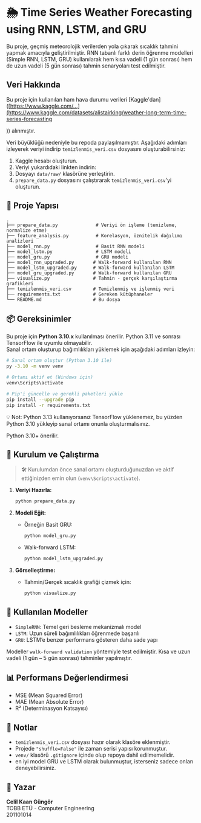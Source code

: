 
# 🌦️ Time Series Weather Forecasting using RNN, LSTM, and GRU

Bu proje, geçmiş meteorolojik verilerden yola çıkarak sıcaklık tahmini yapmak amacıyla geliştirilmiştir. RNN tabanlı farklı derin öğrenme modelleri (Simple RNN, LSTM, GRU) kullanılarak hem kısa vadeli (1 gün sonrası) hem de uzun vadeli (5 gün sonrası) tahmin senaryoları test edilmiştir.

## Veri Hakkında

Bu proje için kullanılan ham hava durumu verileri [Kaggle'dan]([https://www.kaggle.com/...](https://www.kaggle.com/datasets/alistairking/weather-long-term-time-series-forecasting 

  )) alınmıştır.


Veri büyüklüğü nedeniyle bu repoda paylaşılmamıştır. Aşağıdaki adımları izleyerek veriyi indirip `temizlenmis_veri.csv` dosyasını oluşturabilirsiniz:

1. Kaggle hesabı oluşturun.
2. Veriyi yukardıdaki linkten indirin:
3. Dosyayı `data/raw/` klasörüne yerleştirin.
4. `prepare_data.py` dosyasını çalıştırarak `temizlenmis_veri.csv`'yi oluşturun.
   
## 📁 Proje Yapısı

```
.
├── prepare_data.py              # Veriyi ön işleme (temizleme, normalize etme)
├── feature_analysis.py          # Korelasyon, öznitelik dağılımı analizleri
├── model_rnn.py                 # Basit RNN modeli
├── model_lstm.py                # LSTM modeli
├── model_gru.py                 # GRU modeli
├── model_rnn_upgraded.py       # Walk-forward kullanılan RNN
├── model_lstm_upgraded.py      # Walk-forward kullanılan LSTM
├── model_gru_upgraded.py       # Walk-forward kullanılan GRU
├── visualize.py                # Tahmin - gerçek karşılaştırma grafikleri
├── temizlenmis_veri.csv        # Temizlenmiş ve işlenmiş veri
├── requirements.txt            # Gereken kütüphaneler
└── README.md                   # Bu dosya
```

## 📦 Gereksinimler

Bu proje için **Python 3.10.x** kullanılması önerilir. Python 3.11 ve sonrası TensorFlow ile uyumlu olmayabilir.  
Sanal ortam oluşturup bağımlılıkları yüklemek için aşağıdaki adımları izleyin:

```bash
# Sanal ortam oluştur (Python 3.10 ile)
py -3.10 -m venv venv

# Ortamı aktif et (Windows için)
venv\Scripts\activate

# Pip'i güncelle ve gerekli paketleri yükle
pip install --upgrade pip
pip install -r requirements.txt
```
💡 Not: Python 3.13 kullanıyorsanız TensorFlow yüklenemez, bu yüzden Python 3.10 yükleyip sanal ortamı onunla oluşturmalısınız.

Python 3.10+ önerilir.

## 🔧 Kurulum ve Çalıştırma

> 🛠️ Kurulumdan önce sanal ortamı oluşturduğunuzdan ve aktif ettiğinizden emin olun (`venv\Scripts\activate`).

1. **Veriyi Hazırla:**
   ```bash
   python prepare_data.py
   ```

2. **Modeli Eğit:**
   - Örneğin Basit GRU:
     ```bash
     python model_gru.py
     ```
   - Walk-forward LSTM:
     ```bash
     python model_lstm_upgraded.py
     ```

3. **Görselleştirme:**
   - Tahmin/Gerçek sıcaklık grafiği çizmek için:
     ```bash
     python visualize.py
     ```

## 🧠 Kullanılan Modeller

- `SimpleRNN`: Temel geri besleme mekanizmalı model  
- `LSTM`: Uzun süreli bağımlılıkları öğrenmede başarılı  
- `GRU`: LSTM’e benzer performans gösteren daha sade yapı  

Modeller `walk-forward validation` yöntemiyle test edilmiştir. Kısa ve uzun vadeli (1 gün – 5 gün sonrası) tahminler yapılmıştır.

## 📊 Performans Değerlendirmesi

- MSE (Mean Squared Error)
- MAE (Mean Absolute Error)
- R² (Determinasyon Katsayısı)

## 📌 Notlar

- `temizlenmis_veri.csv` dosyası hazır olarak klasöre eklenmiştir.
- Projede `"shuffle=False"` ile zaman serisi yapısı korunmuştur.
- `venv/` klasörü `.gitignore` içinde olup repoya dahil edilmemelidir.
- en iyi model GRU ve LSTM olarak bulunmuştur, isterseniz sadece onları deneyebilirsiniz. 

## 👤 Yazar

**Celil Kaan Güngör**  
TOBB ETÜ - Computer Engineering  
201101014
